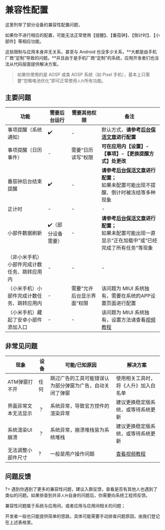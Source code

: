 # 兼容性配置

这里列举了部分设备的兼容性配置问题，

如果你不进行相应的配置，可能无法正常使用【提醒】、【番茄钟】、【倒计时】、【小部件】等相应功能。

这些限制与应用本身并无关系，甚至与 Android 也没多少关系，**大都是由手机厂商“定制”导致的问题。**并且由于是手机厂商“定制”的系统，应用开发者们也没法从代码层面提供解决方案。

> 如果你使用的是 AOSP 或类 AOSP 系统（如 Pixel 手机），基本上只需要“忽略电池优化”即可正常使用`人升`所有功能。



## 主要问题

| 功能                                         | 需要后台运行      | 需要其他权限               | 备注                                                         |
| -------------------------------------------- | ----------------- | -------------------------- | ------------------------------------------------------------ |
| 事项提醒（系统通知）                         | ✔️                 | -                          | 默认方式，**请参考[后台保活文章](guide/background_running)进行配置** |
| 事项提醒（日历事件）                         | -                 | 需要“日历读写”权限         | **可在应用内【设置】-【事项】-【更换提醒方式】处更改**       |
| 番茄钟后台结束提醒                           | ✔️                 | -                          | **请参考[后台保活文章](guide/background_running)进行配置；**<br/>如果未配置可能出现不提醒、倒计时被冻结等多种现象 |
| 正计时                                       | -                 | -                          | -                                                            |
| 小部件数据刷新                               | ✔️（部分设备需要） | -                          | **请参考[后台保活文章](guide/background_running)进行配置；**<br/>如果未配置可能出现一直显示“正在加载中”或“已经完成了所有任务”等现象 |
| （非小米手机）小部件完成计数任务、跳转应用内 | -                 | -                          | -                                                            |
| （小米手机）小部件完成计数任务、跳转应用内   | -                 | 需要“允许后台显示界面”权限 | 该问题为 MIUI 系统独有，需要在系统的APP设置页面进行配置      |
| （小米手机）藏起了安卓小部件添加入口         | -                 | -                          | 该问题为 MIUI 系统独有，设置方法请查看[视频教程](https://www.bilibili.com/video/BV17W4y1s7dL) |



## 非常见问题

| 现象                 | 设备 | 可能/已知原因                                            | 解决方案                                                     |
| -------------------- | ---- | -------------------------------------------------------- | ------------------------------------------------------------ |
| ATM弹窗打不开        | 任何 | 跳过广告的工具可能错误认为部分弹窗为广告，自动关闭了弹窗 | 使用相关工具时，将《人升》加入白名单                         |
| 界面异常文本无法显示 | ？   | 系统异常，导致官方控件的渲染异常                         | 建议更换稳定版系统，或等待系统更新                           |
| 系统渲染UI崩溃       | ？   | 系统异常，崩溃堆栈皆为系统堆栈                           | 建议更换稳定版系统，或等待系统更新                           |
| 无法调整小部件尺寸   | ?    | 一般是用户操作问题                                       | [查看视频教程](https://www.bilibili.com/video/BV17W4y1s7dL/?share_source=copy_web&vd_source=141b0b80de90aedb6b7f25458fa6b5d1&t=70) |



## 问题反馈

?> 遇到你遇到了更多的兼容性问题，建议入群反馈，查看是否有其他人也遇到了类似的问题。如果排查到并非`人升`自身的问题后，你需要向系统工程师反馈。

兼容性问题属于系统与应用间，或者应用与应用间相关的问题；

开发者一般也只能提供简单的思路，具体可能需要手动排查问题原因，由我们登记在上述表格里。